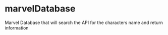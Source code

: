 # marvelDatabase

Marvel Database that will search the API for the characters name and return information

